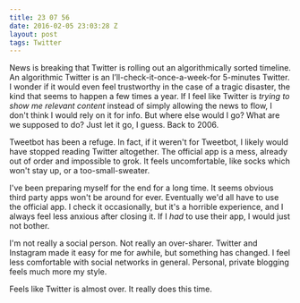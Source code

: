 ```yaml
---
title: 23 07 56
date: 2016-02-05 23:03:28 Z
layout: post
tags: Twitter
---
```


News is breaking that Twitter is rolling out an algorithmically sorted timeline. An algorithmic Twitter is an I’ll-check-it-once-a-week-for 5-minutes Twitter. I wonder if it would even feel trustworthy in the case of a tragic disaster, the kind that seems to happen a few times a year. If I feel like Twitter is *trying to show me relevant content* instead of simply allowing the news to flow, I don't think I would rely on it for info. But where else would I go? What are we supposed to do? Just let it go, I guess. Back to 2006. 

Tweetbot has been a refuge. In fact, if it weren't for Tweetbot, I likely would have stopped reading Twitter altogether. The official app is a mess, already out of order and impossible to grok. It feels uncomfortable, like socks which won't stay up, or a too-small-sweater. 

I've been preparing myself for the end for a long time. It seems obvious third party apps won't be around for ever. Eventually we'd all have to use the official app. I check it occasionally, but it's a horrible experience, and I always feel less anxious after closing it. If I *had* to use their app, I would just not bother. 

I'm not really a social person. Not really an over-sharer. Twitter and Instagram made it easy for me for awhile, but something has changed. I feel less comfortable with social networks in general. Personal, private blogging feels much more my style. 

Feels like Twitter is almost over. It really does this time. 